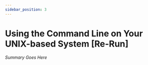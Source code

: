 ```yaml
---
sidebar_position: 3
---
```


# Using the Command Line on Your UNIX-based System [Re-Run]

_Summary Goes Here_
